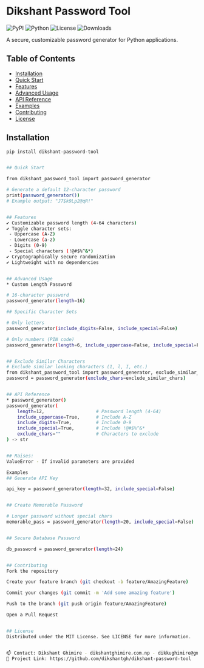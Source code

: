 # Dikshant Password Tool

![PyPI](https://img.shields.io/pypi/v/dikshant-password-tool)
![Python](https://img.shields.io/pypi/pyversions/dikshant-password-tool)
![License](https://img.shields.io/pypi/l/dikshant-password-tool)
![Downloads](https://img.shields.io/pypi/dm/dikshant-password-tool)

A secure, customizable password generator for Python applications.

## Table of Contents
- [Installation](#installation)
- [Quick Start](#quick-start)
- [Features](#features)
- [Advanced Usage](#advanced-usage)
- [API Reference](#api-reference)
- [Examples](#examples)
- [Contributing](#contributing)
- [License](#license)

## Installation

```bash
pip install dikshant-password-tool


## Quick Start

from dikshant_password_tool import password_generator

# Generate a default 12-character password
print(password_generator())
# Example output: "J7$k9Lp2@qR!"


## Features
✔️ Customizable password length (4-64 characters)
✔️ Toggle character sets:
 - Uppercase (A-Z)
 - Lowercase (a-z)
 - Digits (0-9)
 - Special characters (!@#$%^&*)
✔️ Cryptographically secure randomization
✔️ Lightweight with no dependencies


## Advanced Usage
* Custom Length Password

# 16-character password
password_generator(length=16)

## Specific Character Sets

# Only letters
password_generator(include_digits=False, include_special=False)

# Only numbers (PIN code)
password_generator(length=6, include_uppercase=False, include_special=False)


## Exclude Similar Characters
# Exclude similar looking characters (1, l, I, etc.)
from dikshant_password_tool import password_generator, exclude_similar_chars
password = password_generator(exclude_chars=exclude_similar_chars)


## API Reference
* password_generator()
password_generator(
    length=12,                   # Password length (4-64)
    include_uppercase=True,      # Include A-Z
    include_digits=True,         # Include 0-9
    include_special=True,        # Include !@#$%^&*
    exclude_chars=""             # Characters to exclude
) -> str


## Raises:
ValueError - If invalid parameters are provided

Examples
## Generate API Key

api_key = password_generator(length=32, include_special=False)


## Create Memorable Password

# Longer password without special chars
memorable_pass = password_generator(length=20, include_special=False)


## Secure Database Password

db_password = password_generator(length=24)


## Contributing
Fork the repository

Create your feature branch (git checkout -b feature/AmazingFeature)

Commit your changes (git commit -m 'Add some amazing feature')

Push to the branch (git push origin feature/AmazingFeature)

Open a Pull Request


## License
Distributed under the MIT License. See LICENSE for more information.


📫 Contact: Dikshant Ghimire - dikshantghimire.com.np - dikkughimire@gmail.com
🔗 Project Link: https://github.com/dikshantgh/dikshant-password-tool
